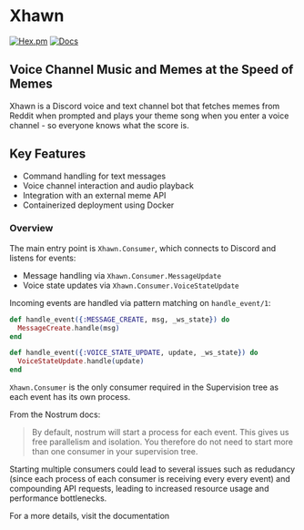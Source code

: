 # Xhawn

[![Hex.pm](https://img.shields.io/hexpm/v/xhawn_bot.svg)](https://hex.pm/packages/xhawn_bot)
[![Docs](https://img.shields.io/badge/hex-docs-blue.svg)](https://hexdocs.pm/xhawn_bot/0.1.0/api-reference.html)

## Voice Channel Music and Memes at the Speed of Memes

Xhawn is a Discord voice and text channel bot that fetches memes from Reddit when prompted and plays your theme song when you enter a voice channel - so everyone knows what the score is.


## Key Features

- Command handling for text messages
- Voice channel interaction and audio playback
- Integration with an external meme API
- Containerized deployment using Docker

### Overview

The main entry point is `Xhawn.Consumer`, which connects to Discord and listens for events:

- Message handling via `Xhawn.Consumer.MessageUpdate`
- Voice state updates via `Xhawn.Consumer.VoiceStateUpdate`

Incoming events are handled via pattern matching on `handle_event/1`:

```elixir
def handle_event({:MESSAGE_CREATE, msg, _ws_state}) do
  MessageCreate.handle(msg)
end

def handle_event({:VOICE_STATE_UPDATE, update, _ws_state}) do
  VoiceStateUpdate.handle(update)
end
```

`Xhawn.Consumer` is the only consumer required in the Supervision tree as each event has its own process.

From the Nostrum docs:
> By default, nostrum will start a process for each event. This gives us free parallelism and isolation. You therefore do not need to start more than one consumer in your supervision tree.

Starting multiple consumers could lead to several issues such as redudancy (since each process of each consumer is receiving every every event) and compounding API requests, leading to increased resource usage and performance bottlenecks.

For a more details, visit the documentation
